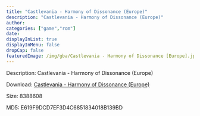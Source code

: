 ```yaml
---
title: "Castlevania - Harmony of Dissonance (Europe)"
description: "Castlevania - Harmony of Dissonance (Europe)"
author: 
categories: ["game","rom"]
date: 
displayInList: true
displayInMenu: false
dropCap: false
featuredImage: /img/gba/Castlevania - Harmony of Dissonance [Europe].jpg
---
```


Description: Castlevania - Harmony of Dissonance (Europe)

Download: <a style="text-decoration:underline;" href="https://mega.nz/#!jbImlQqZ!960kwC9re5E5RJq0XLq20F1-4zatp5O-QBoXXbcSUzo" target = "_blank" rel = "nofollow" > Castlevania - Harmony of Dissonance (Europe)</a>

Size: 8388608

MD5: E619F9DCD7EF3D4C6851834018B139BD


